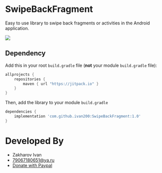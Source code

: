 # SwipeBackFragment
Easy to use library to swipe back fragments or activities in the Android application.

[![](https://jitpack.io/v/ivan200/SwipeBackFragment.svg)](https://jitpack.io/#ivan200/SwipeBackFragment)

## Dependency

Add this in your root `build.gradle` file (**not** your module `build.gradle` file):

```gradle
allprojects {
	repositories {
        maven { url "https://jitpack.io" }
    }
}
```

Then, add the library to your module `build.gradle`
```gradle
dependencies {
    implementation 'com.github.ivan200:SwipeBackFragment:1.0'
}
```

# Developed By

* Zakharov Ivan
* 79067180651@ya.ru
* [Donate with Paypal](https://www.paypal.me/ivanz200)
